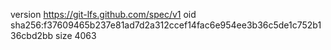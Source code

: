 version https://git-lfs.github.com/spec/v1
oid sha256:f37609465b237e81ad7d2a312ccef14fac6e954ee3b36c5de1c752b136cbd2bb
size 4063
